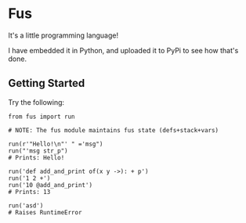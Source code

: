 
# Fus

It's a little programming language!

I have embedded it in Python, and uploaded it to PyPi to see how that's done.


## Getting Started

Try the following:

    from fus import run

    # NOTE: The fus module maintains fus state (defs+stack+vars)

    run(r'"Hello!\n"' " ='msg")
    run("'msg str_p")
    # Prints: Hello!

    run('def add_and_print of(x y ->): + p')
    run('1 2 +')
    run('10 @add_and_print')
    # Prints: 13

    run('asd')
    # Raises RuntimeError


